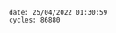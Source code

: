 

                date: 25/04/2022 01:30:59
                cycles: 86880

                         